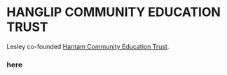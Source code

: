 # HANGLIP COMMUNITY EDUCATION TRUST

Lesley co-founded [Hantam Community Education Trust](http://www.hantam-trust.co.za).


### here